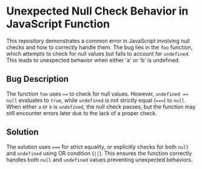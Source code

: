 # Unexpected Null Check Behavior in JavaScript Function

This repository demonstrates a common error in JavaScript involving null checks and how to correctly handle them. The bug lies in the `foo` function, which attempts to check for null values but fails to account for `undefined`. This leads to unexpected behavior when either 'a' or 'b' is undefined.

## Bug Description

The function `foo` uses `==` to check for null values. However, `undefined == null` evaluates to `true`, while `undefined` is not strictly equal (`===`) to `null`.  When either `a` or `b` is `undefined`, the null check passes, but the function may still encounter errors later due to the lack of a proper check.

## Solution

The solution uses `===` for strict equality, or explicitly checks for both `null` and `undefined` using OR condition (`||`). This ensures the function correctly handles both `null` and `undefined` values preventing unexpected behaviors.